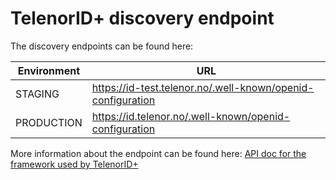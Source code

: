 # TelenorID\+ discovery endpoint

The discovery endpoints can be found here:

| Environment | URL                                                         |
|-------------|-------------------------------------------------------------|
| STAGING     | https://id-test.telenor.no/.well-known/openid-configuration |
| PRODUCTION  | https://id.telenor.no/.well-known/openid-configuration      |

More information about the endpoint can be found here: [API doc for the framework used by TelenorID\+](https://identityserver4.readthedocs.io/en/latest/endpoints/discovery.html)